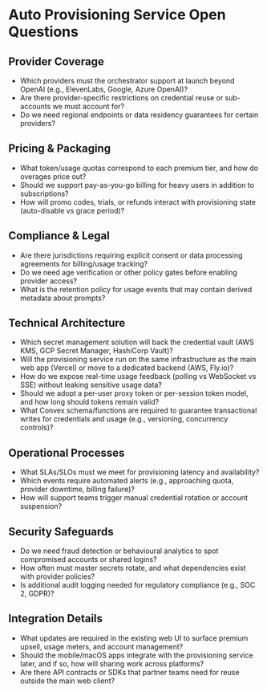 # Auto Provisioning Service Open Questions

## Provider Coverage
- Which providers must the orchestrator support at launch beyond OpenAI (e.g., ElevenLabs, Google, Azure OpenAI)?
- Are there provider-specific restrictions on credential reuse or sub-accounts we must account for?
- Do we need regional endpoints or data residency guarantees for certain providers?

## Pricing & Packaging
- What token/usage quotas correspond to each premium tier, and how do overages price out?
- Should we support pay-as-you-go billing for heavy users in addition to subscriptions?
- How will promo codes, trials, or refunds interact with provisioning state (auto-disable vs grace period)?

## Compliance & Legal
- Are there jurisdictions requiring explicit consent or data processing agreements for billing/usage tracking?
- Do we need age verification or other policy gates before enabling provider access?
- What is the retention policy for usage events that may contain derived metadata about prompts?

## Technical Architecture
- Which secret management solution will back the credential vault (AWS KMS, GCP Secret Manager, HashiCorp Vault)?
- Will the provisioning service run on the same infrastructure as the main web app (Vercel) or move to a dedicated backend (AWS, Fly.io)?
- How do we expose real-time usage feedback (polling vs WebSocket vs SSE) without leaking sensitive usage data?
- Should we adopt a per-user proxy token or per-session token model, and how long should tokens remain valid?
- What Convex schema/functions are required to guarantee transactional writes for credentials and usage (e.g., versioning, concurrency controls)?

## Operational Processes
- What SLAs/SLOs must we meet for provisioning latency and availability?
- Which events require automated alerts (e.g., approaching quota, provider downtime, billing failure)?
- How will support teams trigger manual credential rotation or account suspension?

## Security Safeguards
- Do we need fraud detection or behavioural analytics to spot compromised accounts or shared logins?
- How often must master secrets rotate, and what dependencies exist with provider policies?
- Is additional audit logging needed for regulatory compliance (e.g., SOC 2, GDPR)?

## Integration Details
- What updates are required in the existing web UI to surface premium upsell, usage meters, and account management?
- Should the mobile/macOS apps integrate with the provisioning service later, and if so, how will sharing work across platforms?
- Are there API contracts or SDKs that partner teams need for reuse outside the main web client?
